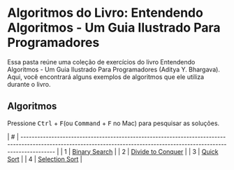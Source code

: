 
# Algoritmos do Livro: Entendendo Algoritmos - Um Guia Ilustrado Para Programadores

Essa pasta reúne uma coleção de exercícios do livro Entendendo Algoritmos - Um Guia Ilustrado Para Programadores (Aditya Y. Bhargava). Aqui, você encontrará alguns exemplos de algoritmos que ele utiliza durante o livro.

## Algoritmos

Pressione <kbd>Ctrl</kbd> + <kbd>F</kbd>(ou <kbd>Command</kbd> + <kbd>F</kbd> no Mac) para pesquisar as soluções.

| # | ------------------------------------------------------------------------------------------------------------------------------------------------------------------------ |
| 1 | [Binary Search](/(Códigos)%20Entendendo%20Algoritmos%20-%20Aditya%20Y.%20Bhargava/codes/Binary%20Search.js) |
| 2 | [Divide to Conquer](/(Códigos)%20Entendendo%20Algoritmos%20-%20Aditya%20Y.%20Bhargava/codes/Divide%20to%20Conquer.js) |
| 3 | [Quick Sort](/(Códigos)%20Entendendo%20Algoritmos%20-%20Aditya%20Y.%20Bhargava/codes/QuickSort.js) |
| 4 | [Selection Sort](/(Códigos)%20Entendendo%20Algoritmos%20-%20Aditya%20Y.%20Bhargava/codes/Selection%20Sort.js) |